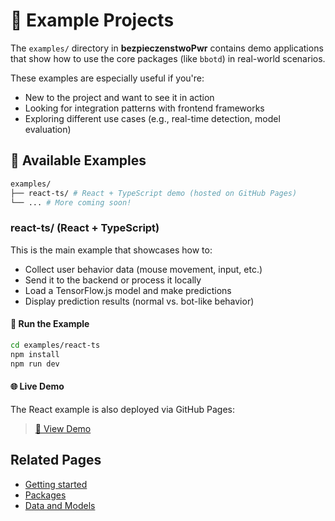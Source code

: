 # 🧪 Example Projects

The `examples/` directory in **bezpieczenstwoPwr** contains demo applications that show how to use the core packages (like `bbotd`) in real-world scenarios.

These examples are especially useful if you're:

- New to the project and want to see it in action
- Looking for integration patterns with frontend frameworks
- Exploring different use cases (e.g., real-time detection, model evaluation)

## 📁 Available Examples

```bash
examples/
├── react-ts/ # React + TypeScript demo (hosted on GitHub Pages)
└── ... # More coming soon!
```

### react-ts/ (React + TypeScript)

This is the main example that showcases how to:

- Collect user behavior data (mouse movement, input, etc.)
- Send it to the backend or process it locally
- Load a TensorFlow.js model and make predictions
- Display prediction results (normal vs. bot-like behavior)

#### 🚀 Run the Example

```bash
cd examples/react-ts
npm install
npm run dev
```

#### 🌐 Live Demo

The React example is also deployed via GitHub Pages:

> [🔗 View Demo](https://github.com/Pawel-Jurek/bezpieczenstwoPwr/)
<!-- ## 🧠 Behind the Scenes

The example app leverages: -->

## Related Pages

- [Getting started](./getting-started)
- [Packages](./packages)
- [Data and Models](./data-and-models)
